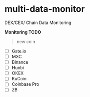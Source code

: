 # multi-data-monitor
DEX/CEX/ Chain Data Monitoring

**Monitoring TODO**
> new coin
- [ ] Gate.io
- [ ] MXC
- [ ] Binance
- [ ] Huobi
- [ ] OKEX
- [ ] KuCoin
- [ ] Coinbase Pro
- [ ] ZB
